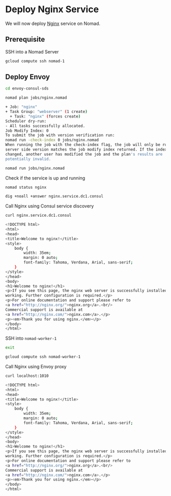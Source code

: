 # Deploy Nginx Service 

We will now deploy [Nginx](https://nginx.org/en/) service on Nomad.

## Prerequisite

SSH into a Nomad Server

```bash 
gcloud compute ssh nomad-1
```

## Deploy Envoy 

```bash
cd envoy-consul-sds
```

```bash
nomad plan jobs/nginx.nomad
```

```bash
+ Job: "nginx"
+ Task Group: "webserver" (1 create)
  + Task: "nginx" (forces create)
Scheduler dry-run:
- All tasks successfully allocated.
Job Modify Index: 0
To submit the job with version verification run:
nomad run -check-index 0 jobs/nginx.nomad
When running the job with the check-index flag, the job will only be run if the
server side version matches the job modify index returned. If the index has
changed, another user has modified the job and the plan's results are
potentially invalid.
```

```bash
nomad run jobs/nginx.nomad
```

Check if the service is up and running

```bash
nomad status nginx
```

```bash
dig +noall +answer nginx.service.dc1.consul
```

Call Nginx using Consul service discovery

```bash
curl nginx.service.dc1.consul
```

```bash
<!DOCTYPE html>
<html>
<head>
<title>Welcome to nginx!</title>
<style>
    body {
        width: 35em;
        margin: 0 auto;
        font-family: Tahoma, Verdana, Arial, sans-serif;
    }
</style>
</head>
<body>
<h1>Welcome to nginx!</h1>
<p>If you see this page, the nginx web server is successfully installed and
working. Further configuration is required.</p>
<p>For online documentation and support please refer to
<a href="http://nginx.org/">nginx.org</a>.<br/>
Commercial support is available at
<a href="http://nginx.com/">nginx.com</a>.</p>
<p><em>Thank you for using nginx.</em></p>
</body>
</html>
```

SSH into `nomad-worker-1`

```bash
exit
```

```bash
gcloud compute ssh nomad-worker-1
```

Call Nginx using Envoy proxy

```bash
curl localhost:1010
```

```bash
<!DOCTYPE html>
<html>
<head>
<title>Welcome to nginx!</title>
<style>
    body {
        width: 35em;
        margin: 0 auto;
        font-family: Tahoma, Verdana, Arial, sans-serif;
    }
</style>
</head>
<body>
<h1>Welcome to nginx!</h1>
<p>If you see this page, the nginx web server is successfully installed and
working. Further configuration is required.</p>
<p>For online documentation and support please refer to
<a href="http://nginx.org/">nginx.org</a>.<br/>
Commercial support is available at
<a href="http://nginx.com/">nginx.com</a>.</p>
<p><em>Thank you for using nginx.</em></p>
</body>
</html>
```

